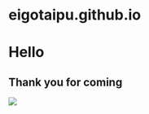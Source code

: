 # eigotaipu.github.io

<h1>Hello</h1>
<h2>Thank you for coming</h2>
<img src="https://prog-8.com/images/html/beginner/wanko.jpg">
